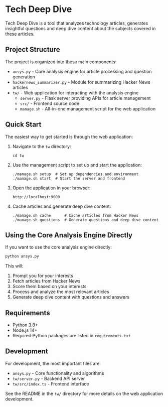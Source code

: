 # Tech Deep Dive

Tech Deep Dive is a tool that analyzes technology articles, generates insightful questions and deep dive content about the subjects covered in these articles.

## Project Structure

The project is organized into these main components:

- `ansys.py` - Core analysis engine for article processing and question generation
- `hackernews_summarizer.py` - Module for summarizing Hacker News articles
- `tw/` - Web application for interacting with the analysis engine
  - `server.py` - Flask server providing APIs for article management
  - `src/` - Frontend source code
  - `manage.sh` - All-in-one management script for the web application

## Quick Start

The easiest way to get started is through the web application:

1. Navigate to the `tw` directory:
   ```
   cd tw
   ```

2. Use the management script to set up and start the application:
   ```
   ./manage.sh setup  # Set up dependencies and environment
   ./manage.sh start  # Start the server and frontend
   ```

3. Open the application in your browser:
   ```
   http://localhost:9000
   ```

4. Cache articles and generate deep dive content:
   ```
   ./manage.sh cache      # Cache articles from Hacker News
   ./manage.sh questions  # Generate questions and deep dive content
   ```

## Using the Core Analysis Engine Directly

If you want to use the core analysis engine directly:

```python
python ansys.py
```

This will:
1. Prompt you for your interests
2. Fetch articles from Hacker News
3. Score them based on your interests
4. Process and analyze the most relevant articles
5. Generate deep dive content with questions and answers

## Requirements

- Python 3.8+
- Node.js 14+
- Required Python packages are listed in `requirements.txt`

## Development

For development, the most important files are:

- `ansys.py` - Core functionality and algorithms
- `tw/server.py` - Backend API server
- `tw/src/index.ts` - Frontend interface

See the README in the `tw/` directory for more details on the web application development. 